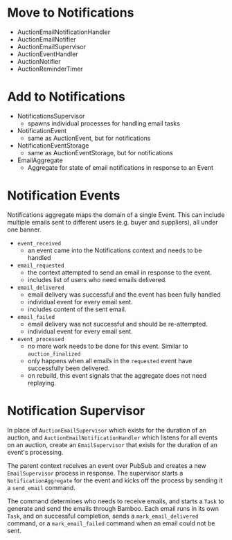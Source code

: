 # Move to Notifications

- AuctionEmailNotificationHandler
- AuctionEmailNotifier
- AuctionEmailSupervisor
- AuctionEventHandler
- AuctionNotifier
- AuctionReminderTimer



# Add to Notifications

- NotificationsSupervisor
  - spawns individual processes for handling email tasks
- NotificationEvent
  - same as AuctionEvent, but for notifications
- NotificationEventStorage
  - same as AuctionEventStorage, but for notifications
- EmailAggregate
  - Aggregate for state of email notifications in response to an Event



# Notification Events

Notifications aggregate maps the domain of a single Event. This can include multiple emails sent to different users (e.g. buyer and suppliers), all under one banner.

- `event_received`
  - an event came into the Notifications context and needs to be handled
- `email_requested`
  - the context attempted to send an email in response to the event.
  - includes list of users who need emails delivered.
- `email_delivered`
  - email delivery was successful and the event has been fully handled
  - individual event for every email sent.
  - includes content of the sent email.
- `email_failed`
  - email delivery was not successful and should be re-attempted.
  - individual event for every email sent.
- `event_processed`
  - no more work needs to be done for this event. Similar to `auction_finalized`
  - only happens when all emails in the `requested` event have successfully been delivered.
  - on rebuild, this event signals that the aggregate does not need replaying.



# Notification Supervisor

In place of `AuctionEmailSupervisor` which exists for the duration of an auction, and `AuctionEmailNotificationHandler` which listens for all events on an auction, create an `EmailSupervisor` that exists for the duration of an event's processing.

The parent context receives an event over PubSub and creates a new `EmailSupervisor` process in response. The supervisor starts a `NotificationAggregate` for the event and kicks off the process by sending it a `send_email` command.

The command determines who needs to receive emails, and starts a `Task` to generate and send the emails through Bamboo. Each email runs in its own `Task`, and on successful completion, sends a `mark_email_delivered` command, or a `mark_email_failed` command when an email could not be sent.
